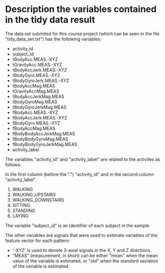 Description the variables contained in the tidy data result
===========

The data set submited for this course project (which can be seen in the file "tidy_data_set.txt") has the following variables:

* activity_id                
* subject_id
* tBodyAcc.MEAS.-XYZ
* tGravityAcc.MEAS.-XYZ
* tBodyAccJerk.MEAS.-XYZ
* tBodyGyro.MEAS.-XYZ
* tBodyGyroJerk.MEAS.-XYZ
* tBodyAccMag.MEAS
* tGravityAccMag.MEAS
* tBodyAccJerkMag.MEAS
* tBodyGyroMag.MEAS
* tBodyGyroJerkMag.MEAS
* fBodyAcc.MEAS.-XYZ
* fBodyAccJerk.MEAS.-XYZ
* fBodyGyro.MEAS.-XYZ
* fBodyAccMag.MEAS
* fBodyBodyAccJerkMag.MEAS
* fBodyBodyGyroMag.MEAS
* fBodyBodyGyroJerkMag.MEAS
* activity_label

The variables "activity_id" and "activity_label" are related to the activites as follows:

In the first column (before the ".") "activity_id" and in the second column "activity_label".

1. WALKING
2. WALKING_UPSTAIRS
3. WALKING_DOWNSTAIRS
4. SITTING
5. STANDING
6. LAYING

The variable "subject_id" is an identifier of each subject in the sample.

The other variables are signals that were used to estimate variables of the feature vector for each pattern:  
* '-XYZ' is used to denote 3-axial signals in the X, Y and Z directions.
* "MEAS" (measurement, in short) can be either "mean" when the mean value of the variable is estimated, or "std" when the standard seviation of the variable is estimated.
